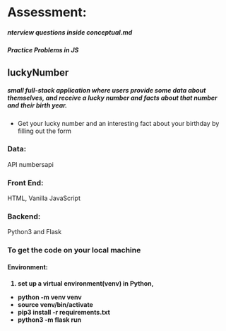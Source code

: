 <h1>Assessment:</h1>
<h5>nterview questions inside conceptual.md</h5>
<h5> Practice Problems in JS</h5>

<h2>luckyNumber</h2>

<h5>small full-stack application where users provide some data about themselves, and receive a lucky number and facts about that number and their birth year. </h5>

<ul>
<li>Get your lucky number and an interesting fact about your birthday by filling out the form
</li>
</ul>

<h3>Data:</h3>
 API numbersapi
<h3>Front End:</h3>
HTML, Vanilla JavaScript
<h3>Backend:</h3>
Python3 and Flask 

<h3>To get the code on your local machine</h3> 
<h4>Environment:<h4>
<ol>
<li>set up a virtual environment(venv) in Python, </li>
</ol> 
<ul>
 <li>python -m venv venv</li>
 <li>source venv/bin/activate</li>
 <li>pip3 install -r requirements.txt</li>
 <li>python3 -m flask run</li>
</ul>
